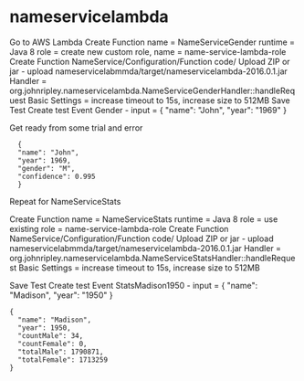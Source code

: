 # nameservicelambda

Go to AWS Lambda
Create Function
  name = NameServiceGender
  runtime = Java 8
  role = create new custom role, name = name-service-lambda-role
  Create Function
NameService/Configuration/Function code/
  Upload ZIP or jar - upload nameservicelabmmda/target/nameservicelambda-2016.0.1.jar
  Handler = org.johnripley.nameservicelambda.NameServiceGenderHandler::handleRequest
  Basic Settings = increase timeout to 15s, increase size to 512MB
Save
Test
  Create test Event
    Gender - input =
      {
	"name": "John",
	"year": "1969"
      }

Get ready from some trial and error

      {
	  "name": "John",
	  "year": 1969,
	  "gender": "M",
	  "confidence": 0.995
      }

Repeat for NameServiceStats

Create Function
  name = NameServiceStats
  runtime = Java 8
  role = use existing role = name-service-lambda-role
  Create Function
NameService/Configuration/Function code/
  Upload ZIP or jar - upload nameservicelabmmda/target/nameservicelambda-2016.0.1.jar
  Handler = org.johnripley.nameservicelambda.NameServiceStatsHandler::handleRequest
  Basic Settings = increase timeout to 15s, increase size to 512MB

Save
Test
  Create test Event
    StatsMadison1950 - input =
    {
      "name": "Madison",
      "year": "1950"
    }

    {
      "name": "Madison",
      "year": 1950,
      "countMale": 34,
      "countFemale": 0,
      "totalMale": 1790871,
      "totalFemale": 1713259
    }


  
  
  

      

      